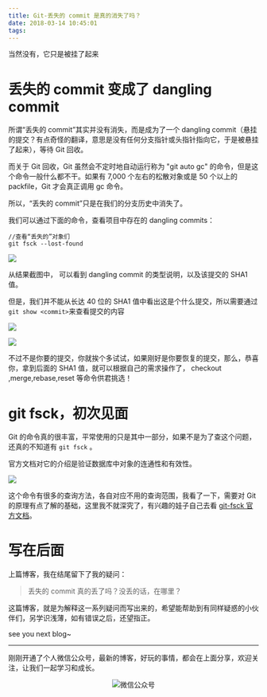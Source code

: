 ```yaml
---
title: Git-丢失的 commit 是真的消失了吗？
date: 2018-03-14 10:45:01
tags:
---
```

当然没有，它只是被挂了起来
<!--more-->


# 丢失的 commit 变成了 dangling commit

所谓“丢失的 commit”其实并没有消失，而是成为了一个 dangling commit（悬挂的提交？有点奇怪的翻译，意思是没有任何分支指针或头指针指向它，于是被悬挂了起来），等待 Git 回收。

而关于 Git 回收，Git 虽然会不定时地自动运行称为 "git auto gc" 的命令，但是这个命令一般什么都不干。如果有 7,000 个左右的松散对象或是 50 个以上的 packfile，Git 才会真正调用 gc 命令。

所以，“丢失的 commit”只是在我们的分支历史中消失了。

我们可以通过下面的命令，查看项目中存在的 dangling commits：

```
//查看“丢失的”对象们
git fsck --lost-found

```

![](http://oriwplcze.bkt.clouddn.com/5c898b9623122b0ba7f559fe1c43ca1c.png)

从结果截图中， 可以看到 dangling commit 的类型说明，以及该提交的 SHA1 值。

但是，我们并不能从长达 40 位的 SHA1 值中看出这是个什么提交，所以需要通过 `git show <commit>`来查看提交的内容

![](http://oriwplcze.bkt.clouddn.com/fe510b470e7e1c5a386f1882f4c60c3a.png)

![](http://oriwplcze.bkt.clouddn.com/9991aa5794bdc6dca896e511ed68f893.png)

不过不是你要的提交，你就挨个多试试，如果刚好是你要恢复的提交，那么，恭喜你，拿到后面的 SHA1 值，就可以根据自己的需求操作了， checkout ,merge,rebase,reset 等命令供君挑选！

# git fsck，初次见面

Git 的命令真的很丰富，平常使用的只是其中一部分，如果不是为了查这个问题，还真的不知道有 `git fsck` 。

官方文档对它的介绍是验证数据库中对象的连通性和有效性。

![](http://oriwplcze.bkt.clouddn.com/5d20877eef1bfc45789ab1cf8256c354.png)

这个命令有很多的查询方法，各自对应不用的查询范围，我看了一下，需要对 Git 的原理有点了解的基础，这里我不就深究了，有兴趣的娃子自己去看 [git-fsck 官方文档](https://git-scm.com/docs/git-fsck)。


# 写在后面

上篇博客，我在结尾留下了我的疑问：
>丢失的 commit 真的丢了吗？没丢的话，在哪里？

这篇博客，就是为解释这一系列疑问而写出来的，希望能帮助到有同样疑惑的小伙伴们，另学识浅薄，如有错误之后，还望指正。

see you next blog~



---

刚刚开通了个人微信公众号，最新的博客，好玩的事情，都会在上面分享，欢迎关注，让我们一起学习和成长。

<div  align="center">    

![微信公众号](http://oriwplcze.bkt.clouddn.com/qrcode_for_gh_e8f891ce77fb_258.jpg)

</div>
